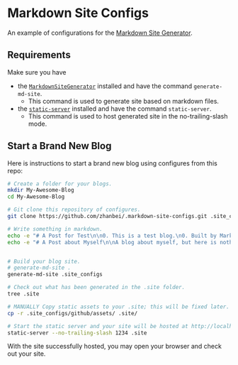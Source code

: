# Markdown Site Configs

<!-- > 2018-08-06T20:58:02+0800 -->

An example of configurations for the [Markdown Site Generator](https://github.com/zhanbei/Markdown-Site-Generator).

## Requirements

Make sure you have

- the [`MarkdownSiteGenerator`](https://github.com/zhanbei/Markdown-Site-Generator) installed and have the command `generate-md-site`.
	- This command is used to generate site based on markdown files.
- the [`static-server`](https://github.com/zhanbei/static-server) installed and have the command `static-server`.
	- This command is used to host generated site in the no-trailing-slash mode.

## Start a Brand New Blog

Here is instructions to start a brand new blog using configures from this repo:

```bash
# Create a folder for your blogs.
mkdir My-Awesome-Blog
cd My-Awesome-Blog

# Git clone this repository of configures.
git clone https://github.com/zhanbei/.markdown-site-configs.git .site_configs

# Write something in markdown.
echo -e "# A Post for Test\n\n0. This is a test blog.\n0. Built by Markdown-Site-Generator." >> A-Test-Blog.md
echo -e "# A Post about Myself\n\nA blog about myself, but here is nothing really useful currently." >> About.md


# Build your blog site.
# generate-md-site .
generate-md-site .site_configs

# Check out what has been generated in the .site folder.
tree .site

# MANUALLY Copy static assets to your .site; this will be fixed later.
cp -r .site_configs/github/assets/ .site/

# Start the static server and your site will be hosted at http://localhost:1234/
static-server --no-trailing-slash 1234 .site
```

With the site successfully hosted, you may open your browser and check out your site.
